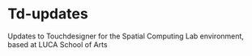 # Td-updates
Updates to Touchdesigner for the Spatial Computing Lab environment, based at LUCA School of Arts
